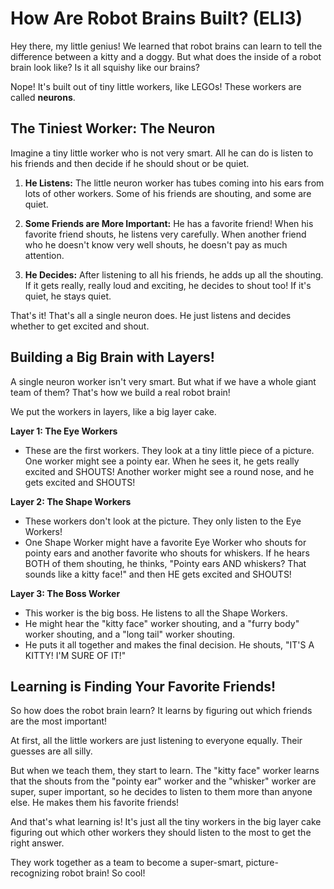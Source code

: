 # How Are Robot Brains Built? (ELI3)

Hey there, my little genius! We learned that robot brains can learn to tell the difference between a kitty and a doggy. But what does the inside of a robot brain look like? Is it all squishy like our brains?

Nope! It's built out of tiny little workers, like LEGOs! These workers are called **neurons**.

## The Tiniest Worker: The Neuron

Imagine a tiny little worker who is not very smart. All he can do is listen to his friends and then decide if he should shout or be quiet.

1.  **He Listens:** The little neuron worker has tubes coming into his ears from lots of other workers. Some of his friends are shouting, and some are quiet.

2.  **Some Friends are More Important:** He has a favorite friend! When his favorite friend shouts, he listens very carefully. When another friend who he doesn't know very well shouts, he doesn't pay as much attention.

3.  **He Decides:** After listening to all his friends, he adds up all the shouting. If it gets really, really loud and exciting, he decides to shout too! If it's quiet, he stays quiet.

That's it! That's all a single neuron does. He just listens and decides whether to get excited and shout.

## Building a Big Brain with Layers!

A single neuron worker isn't very smart. But what if we have a whole giant team of them? That's how we build a real robot brain!

We put the workers in layers, like a big layer cake.

**Layer 1: The Eye Workers**
*   These are the first workers. They look at a tiny little piece of a picture. One worker might see a pointy ear. When he sees it, he gets really excited and SHOUTS! Another worker might see a round nose, and he gets excited and SHOUTS!

**Layer 2: The Shape Workers**
*   These workers don't look at the picture. They only listen to the Eye Workers!
*   One Shape Worker might have a favorite Eye Worker who shouts for pointy ears and another favorite who shouts for whiskers. If he hears BOTH of them shouting, he thinks, "Pointy ears AND whiskers? That sounds like a kitty face!" and then HE gets excited and SHOUTS!

**Layer 3: The Boss Worker**
*   This worker is the big boss. He listens to all the Shape Workers.
*   He might hear the "kitty face" worker shouting, and a "furry body" worker shouting, and a "long tail" worker shouting.
*   He puts it all together and makes the final decision. He shouts, "IT'S A KITTY! I'M SURE OF IT!"

## Learning is Finding Your Favorite Friends!

So how does the robot brain learn? It learns by figuring out which friends are the most important!

At first, all the little workers are just listening to everyone equally. Their guesses are all silly.

But when we teach them, they start to learn. The "kitty face" worker learns that the shouts from the "pointy ear" worker and the "whisker" worker are super, super important, so he decides to listen to them more than anyone else. He makes them his favorite friends!

And that's what learning is! It's just all the tiny workers in the big layer cake figuring out which other workers they should listen to the most to get the right answer.

They work together as a team to become a super-smart, picture-recognizing robot brain! So cool!
